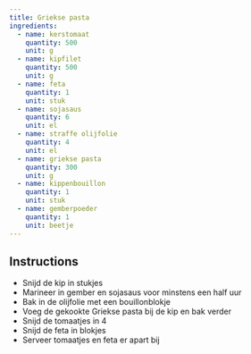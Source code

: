 ```yaml
---
title: Griekse pasta
ingredients:
  - name: kerstomaat
    quantity: 500
    unit: g
  - name: kipfilet
    quantity: 500
    unit: g
  - name: feta
    quantity: 1
    unit: stuk
  - name: sojasaus
    quantity: 6
    unit: el
  - name: straffe olijfolie
    quantity: 4
    unit: el
  - name: griekse pasta
    quantity: 300
    unit: g
  - name: kippenbouillon
    quantity: 1
    unit: stuk
  - name: gemberpoeder
    quantity: 1
    unit: beetje
---
```


<Recipe />

## Instructions

- Snijd de kip in stukjes
- Marineer in gember en sojasaus voor minstens een half uur
- Bak in de olijfolie met een bouillonblokje
- Voeg de gekookte Griekse pasta bij de kip en bak verder
- Snijd de tomaatjes in 4
- Snijd de feta in blokjes
- Serveer tomaatjes en feta er apart bij
